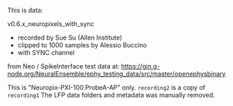 This is data:

v0.6.x_neuropixels_with_sync
* recorded by Sue Su (Allen Institute)
* clipped to 1000 samples by Alessio Buccino
* with SYNC channel

from Neo / SpikeInterface test data at: https://gin.g-node.org/NeuralEnsemble/ephy_testing_data/src/master/openephysbinary

This is "Neuropix-PXI-100.ProbeA-AP" only. `recording2` is a copy of `recording1`
The LFP data folders and metadata was manually removed.